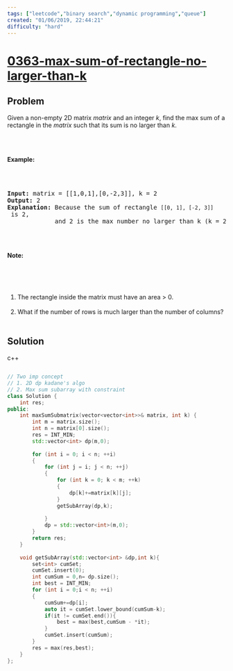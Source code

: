 ```yaml
---
tags: ["leetcode","binary search","dynamic programming","queue"]
created: "01/06/2019, 22:44:21"
difficulty: "hard"
---
```


# [0363-max-sum-of-rectangle-no-larger-than-k](https://leetcode.com/problems/max-sum-of-rectangle-no-larger-than-k/)

## Problem
<div><p>Given a non-empty 2D matrix <i>matrix</i> and an integer <i>k</i>, find the max sum of a rectangle in the <i>matrix</i> such that its sum is no larger than <i>k</i>.</p><br><br><p><strong>Example:</strong></p><br><br><pre><strong>Input: </strong>matrix = <span id="example-input-1-1">[[1,0,1],[0,-2,3]]</span>, k = <span id="example-input-1-2">2</span><br><strong>Output: </strong><span id="example-output-1">2 <br><strong>Explanation:</strong></span>&nbsp;Because the sum of rectangle <code>[[0, 1], [-2, 3]]</code> is 2,<br>&nbsp;            and 2 is the max number no larger than k (k = 2).</pre><br><br><p><b>Note:</b></p><br><br><ol><br>	<li>The rectangle inside the matrix must have an area &gt; 0.</li><br>	<li>What if the number of rows is much larger than the number of columns?</li><br></ol></div>

## Solution

c++
```c++

// Two imp concept
// 1. 2D dp kadane's algo
// 2. Max sum subarray with constraint
class Solution {
    int res;
public:
    int maxSumSubmatrix(vector<vector<int>>& matrix, int k) {
        int m = matrix.size();
        int n = matrix[0].size();
        res = INT_MIN;
        std::vector<int> dp(m,0);
​
        for (int i = 0; i < n; ++i)
        {
            for (int j = i; j < n; ++j)
            {
                for (int k = 0; k < m; ++k)
                {
                    dp[k]+=matrix[k][j];
                }
                getSubArray(dp,k);
​
            }
            dp = std::vector<int>(m,0);
        }
        return res;
    }
​
    void getSubArray(std::vector<int> &dp,int k){
        set<int> cumSet;
        cumSet.insert(0);
        int cumSum = 0,n= dp.size();
        int best = INT_MIN;
        for (int i = 0;i < n; ++i)
        {
            cumSum+=dp[i];
            auto it = cumSet.lower_bound(cumSum-k);
            if(it != cumSet.end()){
                best = max(best,cumSum - *it);
            }
            cumSet.insert(cumSum);
        }
        res = max(res,best);
    }
};
​
```
